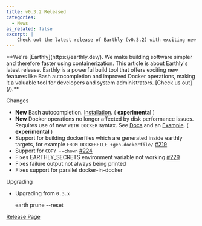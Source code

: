 ```yaml
---
title: v0.3.2 Released
categories:
  - News
as_related: false
excerpt: |
    Check out the latest release of Earthly (v0.3.2) with exciting new features like Bash autocompletion and improved Docker operations. Upgrade now and experience a smoother and more efficient development process.
---
```

<!--sgpt-->**We're [Earthly](https://earthly.dev/). We make building software simpler and therefore faster using containerization. This article is about Earthly's latest release. Earthly is a powerful build tool that offers exciting new features like Bash autocompletion and improved Docker operations, making it a valuable tool for developers and system administrators. [Check us out](/).**

Changes

- **New** Bash autocompletion. [Installation](https://github.com/earthly/earthly#bash-autocompletion-). ( **experimental** )
- **New** Docker operations no longer affected by disk performance issues. Requires use of new `WITH DOCKER` syntax. See [Docs](https://docs.earthly.dev/earthfile#with-docker-experimental) and an [Example](https://github.com/earthly/earthly/blob/master/examples/tests/docker-load.earth). ( **experimental** )
- Support for building dockerfiles which are generated inside earthly targets, for example `FROM DOCKERFILE +gen-dockerfile/` [#219](https://github.com/earthly/earthly/issues/219)
- Support for `COPY --chown` [#224](https://github.com/earthly/earthly/pull/224)
- Fixes EARTHLY\_SECRETS environment variable not working [#229](https://github.com/earthly/earthly/issues/229)
- Fixes failure output not always being printed
- Fixes support for parallel docker-in-docker

Upgrading

- Upgrading from `0.3.x`

    earth prune --reset

[Release Page](https://github.com/earthly/earthly/releases/tag/v0.3.2)